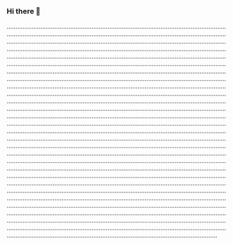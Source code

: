 ### Hi there 👋

.......................................................................................................................................................................................................................................................................................................................................................................................................................................................................................................................................................................................................................................................................................................................................................................................................................................................................................................................................................................................................................................................................................................................................................................................................................................................................................................................................................................................................................................................................................................................................................................................................................................................................................................................................................................................................................................................................................................................................................................................................................................................................................................................................................................................................................................................................................................................................................................................................................................................................................................................................................................................................................................................................................................................................................................................................................................................................................................................................................................................................................................................................................................................................................................................................................................................................................................................................................................................................................................................................................................................................................................................................................................................................................................................................